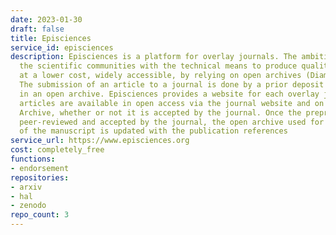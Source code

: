 ```yaml
---
date: 2023-01-30
draft: false
title: Episciences
service_id: episciences
description: Episciences is a platform for overlay journals. The ambition is to provide
  the scientific communities with the technical means to produce quality journals,
  at a lower cost, widely accessible, by relying on open archives (Diamond Model).
  The submission of an article to a journal is done by a prior deposit of a preprint
  in an open archive. Episciences provides a website for each overlay journal. The
  articles are available in open access via the journal website and on the original
  Archive, whether or not it is accepted by the journal. Once the preprint has been
  peer-reviewed and accepted by the journal, the open archive used for the submission
  of the manuscript is updated with the publication references
service_url: https://www.episciences.org
cost: completely_free
functions:
- endorsement
repositories:
- arxiv
- hal
- zenodo
repo_count: 3
---
```




